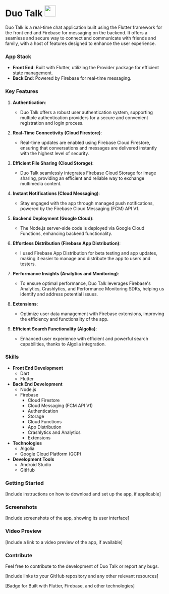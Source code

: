 # Duo Talk <img src="screenshots/icon.jpg" width="35" height="35">

Duo Talk is a real-time chat application built using the Flutter framework for the front end and Firebase for messaging on the backend. It offers a seamless and secure way to connect and communicate with friends and family, with a host of features designed to enhance the user experience.

### App Stack
- **Front End**: Built with Flutter, utilizing the Provider package for efficient state management.
- **Back End**: Powered by Firebase for real-time messaging.

### Key Features
1. **Authentication**:
   - Duo Talk offers a robust user authentication system, supporting multiple authentication providers for a secure and convenient registration and login process.

2. **Real-Time Connectivity (Cloud Firestore)**:
   - Real-time updates are enabled using Firebase Cloud Firestore, ensuring that conversations and messages are delivered instantly with the highest level of security.

3. **Efficient File Sharing (Cloud Storage)**:
   - Duo Talk seamlessly integrates Firebase Cloud Storage for image sharing, providing an efficient and reliable way to exchange multimedia content.

4. **Instant Notifications (Cloud Messaging)**:
   - Stay engaged with the app through managed push notifications, powered by the Firebase Cloud Messaging (FCM) API V1.

5. **Backend Deployment (Google Cloud)**:
   - The Node.js server-side code is deployed via Google Cloud Functions, enhancing backend functionality.

6. **Effortless Distribution (Firebase App Distribution)**:
   - I used Firebase App Distribution for beta testing and app updates, making it easier to manage and distribute the app to users and testers.

7. **Performance Insights (Analytics and Monitoring)**:
   - To ensure optimal performance, Duo Talk leverages Firebase's Analytics, Crashlytics, and Performance Monitoring SDKs, helping us identify and address potential issues.

8. **Extensions**:
   - Optimize user data management with Firebase extensions, improving the efficiency and functionality of the app.

9. **Efficient Search Functionality (Algolia)**:
   - Enhanced user experience with efficient and powerful search capabilities, thanks to Algolia integration.

### Skills
- **Front End Development**
  - Dart
  - Flutter
- **Back End Development**
  - Node.js
  - Firebase
    - Cloud Firestore
    - Cloud Messaging (FCM API V1)
    - Authentication
    - Storage
    - Cloud Functions
    - App Distribution
    - Crashlytics and Analytics
    - Extensions
- **Technologies**
  - Algolia
  - Google Cloud Platform (GCP)
- **Development Tools**
  - Android Studio
  - GitHub

### Getting Started
[Include instructions on how to download and set up the app, if applicable]

### Screenshots
[Include screenshots of the app, showing its user interface]

### Video Preview
[Include a link to a video preview of the app, if available]

### Contribute
Feel free to contribute to the development of Duo Talk or report any bugs.

[Include links to your GitHub repository and any other relevant resources]

[Badge for Built with Flutter, Firebase, and other technologies]
